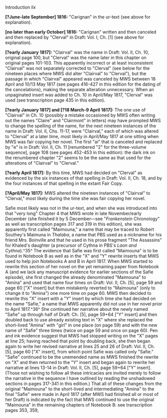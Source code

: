 Introduction *lix*

**[?June-late September] 1816:** "Carignan" in the ur-text (see above
for explanation).

**[no later than early October] 1816:** "Carignan" written and then
canceled and then replaced by "Clerval" in Draft: Vol. I, Ch. [1] (see
above for explanation).

**[?early January 1817]:** "Clairval" was the name in Draft: Vol. II,
Ch. 10, original page 100, but "Clerval" was the name later in this
chapter on original pages 101-103. This apparently incorrect or at least
inconsistent "Clairval" was not separately corrected to "Clerval" (see
below for the nineteen places where MWS did alter "Clairval" to
"Clerval"), but the passage in which "Clairval" appeared was canceled by
MWS between 18 April and 10/13 May 1817 (see pages 416-427 in this
edition for the dating of the cancelations), making the separate
alteration unnecessary. When an unpaginated insert was added to Ch. 10
in April/May 1817, "Clerval" was used (see transcription page 435 in
this edition).

**[?early January 1817] and [?18 March-9 April 1817]:** The one use of
"Clairval" in Ch. 10 (possibly a mistake occasioned by MWS often writing
out the names "Claire" and "Clairmont" in letters) may have prompted MWS
to change the spelling of the name, for the next nineteen instances of
the name in Draft: Vol. II, Chs. 11-17, were "Clairval," each of which
was altered to "Clerval" at a later time, most likely in April/May 1817
at one sitting when MWS was fair copying her novel. The first "ai" that
is canceled and replaced by "e" is in Draft: Vol. II, Ch. 11 [renumbered
"2" for the three-volume sequence], page 108 (see pages 452-453 in this
edition): the dark ink on the renumbered chapter "2" seems to be the
same as that used for the alterations of "Clairval" to "Clerval."

**[?early April 1817]:** By this time, MWS had decided on "Clerval" as
evidenced by the six instances of that spelling in Draft: Vol. II, Ch.
18, and by the four instances of that spelling in the extant Fair Copy.

**[?April/May 1817]:** MWS altered the nineteen instances of "Clairval"
to "Clerval," most likely during the time she was fair copying her
novel.

Safie most likely was not in the ur-text, and when she was introduced
into that "very long" Chapter 4 that MWS wrote in late November/early
December (she finished it by 5 December—see "*Frankenstein* Chronology"
as well as transcription pages 317 and 319 in this edition), she was
apparently first called "Maimouna," a name that may be traced to Robert
Southey's Maimuna in *Thalaba*, a name that PBS used as a nickname for
his friend Mrs. Boinville and that he used in his prose fragment "The
Assassins" for Khaled's daughter (a precursor of Cythna in PBS's *Laon
and Cythna*).^35^ The evidence that Safie was first called "Maimouna" is
to be found in Notebook B as well as in the "X" and "Y" rewrite inserts
that MWS used to help join Notebooks A and B in April 1817. When MWS
started to rewrite this section of her novel on the yet remaining paper
from Notebook A (and we lack any manuscript evidence for earlier
sections of the Safie episode), she first changed the already
denominated "Maimouna" to "Amina" and used that name four times on
Draft: Vol. II, Ch. [5], page 59 and page 60 ["X" insert] but then
mistakenly reverted to "Maimouna" (only to change it to "Amina") one
more time on page 60. MWS then decided to rewrite this "X" insert with a
"Y" insert by which time she had decided on the name "Safie," a name
that MWS apparently did not use in her novel prior to April 1817.^36^
She continued her narrative about the newly named "Safie" up through
half of Draft: Ch. [5], page 59+64 ["Y" insert] and then doubled back to
use already existing text in "X" where she replaced the short-lived
"Amina" with "girl" in one place (on page 59) and with the new name of
"Safie" three times (twice on page 59 and once on page 60). Pen and ink
evidence suggest that MWS had stopped writing on the "X" pages at line
25; having reached that point by doubling back, she then began again to
write her revised narrative at lines 25 and 26 of Draft: Vol. II, Ch.
[5], page 60 ["X" insert], from which point Safie was called only
"Safie." "Safie" continued to be the unemended name as MWS finished the
rewrite on "X" and then returned to the "Y" insert and began again to
rewrite her narrative at lines 13-14 in Draft: Vol. II, Ch. [5], page
59+64 ["Y" insert]. (Those not wishing to follow all these intricacies
are invited merely to follow the narrative in the sequence I have
outlined by reading the unshadowed sections in pages 317-341 in this
edition.) That all of these changes from the original "Maimouna" to the
short-lived and intermediating "Amina" to the final "Safie" were made in
April 1817 (after MWS had finished all or most of her Draft) is
indicated by the fact that MWS continued to use the original "Maimouna"
in the remaining chapters of Notebook B: see transcription pages 353,
359,


